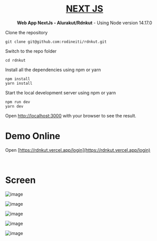 <h1 align="center">
  <a href="https://nextjs.org/">
    NEXT JS
  </a>
</h1>

<p align="center">
	<strong>Web App NextJs - Alurakut/Rdnkut</strong>	 - Using Node version 14.17.0
</p>

Clone the repository

    git clone git@github.com:rodineiti/rdnkut.git

Switch to the repo folder

    cd rdnkut

Install all the dependencies using npm or yarn

    npm install
    yarn install

Start the local development server using npm or yarn

    npm run dev
    yarn dev

Open [http://localhost:3000](http://localhost:3000) with your browser to see the result.

# Demo Online

Open [https://rdnkut.vercel.app/login](https://rdnkut.vercel.app/login)

<br />

<h1>Screen</h1>

![image](https://user-images.githubusercontent.com/25492122/125989152-ba4a64a7-53d7-448e-9e99-923c8e919b86.png)

![image](https://user-images.githubusercontent.com/25492122/125989216-b344c6e2-a9fa-491b-8894-8794496bcd2c.png)

![image](https://user-images.githubusercontent.com/25492122/125989255-db07a70d-985f-4e0c-8d5f-6454bb7ff704.png)

![image](https://user-images.githubusercontent.com/25492122/125989314-abaf2815-8ced-4b9a-b0e9-98e82f75f71c.png)

![image](https://user-images.githubusercontent.com/25492122/125989457-9b395a2d-6ba0-4f43-b21e-784293cb08dc.png)
